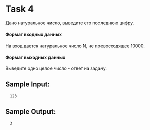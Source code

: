 
# Task 4

Дано натуральное число, выведите его последнюю цифру.

#### Формат входных данных
На вход дается натуральное число N, не превосходящее 10000.

#### Формат выходных данных
Выведите одно целое число - ответ на задачу.

## Sample Input:

```bash
  123
```

## Sample Output:

```bash
  3
```